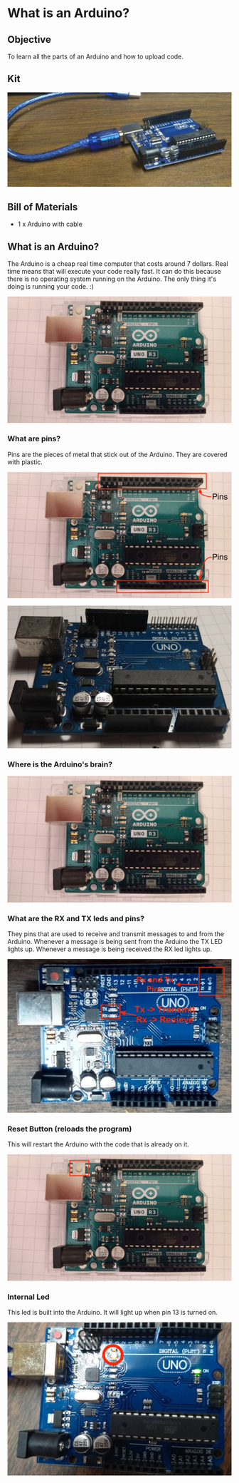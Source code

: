 # What is an Arduino?

## Objective

To learn all the parts of an Arduino and how to upload code.

## Kit

![Project](/assets/what-is-an-arduino/project.jpg)

## Bill of Materials

- 1 x Arduino with cable

## What is an Arduino?

The Arduino is a cheap real time computer that costs around 7 dollars. Real time means that will execute your code really fast. It can do this because there is no operating system running on the Arduino. The only thing it's doing is running your code. :)

![Arduino](/assets/what-is-an-arduino/arduino.jpg)

### What are pins?

Pins are the pieces of metal that stick out of the Arduino. They are covered with plastic.

![Arduino](/assets/what-is-an-arduino/arduino-pins.jpg)

![Arduino](/assets/what-is-an-arduino/arduino-pins-without-cover.jpg)

### Where is the Arduino's brain?

![Arduino](/assets/what-is-an-arduino/arduino.jpg)

### What are the RX and TX leds and pins?

They pins that are used to receive and transmit messages to and from the Arduino. Whenever a message is being sent from the Arduino the TX LED lights up. Whenever a message is being received the RX led lights up.

![Arduino](/assets/what-is-an-arduino/arduino-rx-tx.jpg)

### Reset Button (reloads the program)

This will restart the Arduino with the code that is already on it.

![Arduino](/assets/what-is-an-arduino/arduino-reset-btn.jpg)

### Internal Led

This led is built into the Arduino. It will light up when pin 13 is turned on.

![Arduino](/assets/what-is-an-arduino/internal-led-on.jpg)
